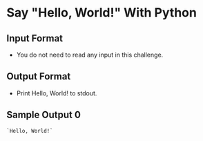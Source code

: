 # Say "Hello, World!" With Python

## Input Format

- You do not need to read any input in this challenge.

## Output Format

- Print Hello, World! to stdout.

## Sample Output 0

    `Hello, World!`